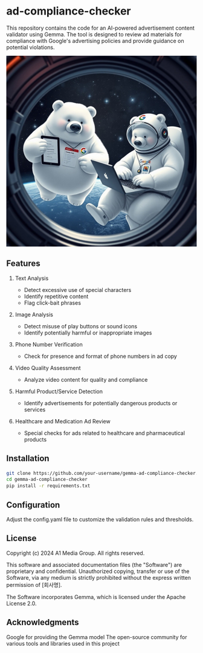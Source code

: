# ad-compliance-checker

This repository contains the code for an AI-powered advertisement content validator using Gemma. The tool is designed to review ad materials for compliance with Google's advertising policies and provide guidance on potential violations.

<img src="./static/image/check_bear.jpeg">

## Features


1. Text Analysis
   - Detect excessive use of special characters
   - Identify repetitive content
   - Flag click-bait phrases

2. Image Analysis
   - Detect misuse of play buttons or sound icons
   - Identify potentially harmful or inappropriate images

3. Phone Number Verification
   - Check for presence and format of phone numbers in ad copy

4. Video Quality Assessment
   - Analyze video content for quality and compliance

5. Harmful Product/Service Detection
   - Identify advertisements for potentially dangerous products or services

6. Healthcare and Medication Ad Review
   - Special checks for ads related to healthcare and pharmaceutical products

## Installation

```bash
git clone https://github.com/your-username/gemma-ad-compliance-checker.git
cd gemma-ad-compliance-checker
pip install -r requirements.txt
```
## Configuration
Adjust the config.yaml file to customize the validation rules and thresholds.


## License

Copyright (c) 2024 A1 Media Group. All rights reserved.

This software and associated documentation files (the "Software") are proprietary and confidential. 
Unauthorized copying, transfer or use of the Software, via any medium is strictly prohibited without the express written permission of [회사명].

The Software incorporates Gemma, which is licensed under the Apache License 2.0.

## Acknowledgments

Google for providing the Gemma model
The open-source community for various tools and libraries used in this project
